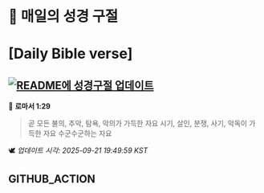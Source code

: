 # 🙏 매일의 성경 구절
# [Daily Bible verse]
## [![README에 성경구절 업데이트](https://github.com/DONGSUKA/first_test/actions/workflows/update-readme-bible.yml/badge.svg)](https://github.com/DONGSUKA/first_test/actions/workflows/update-readme-bible.yml)
<!-- START_BIBLE_VERSE -->
📖 **로마서 1:29**
> 곧 모든 불의, 추악, 탐욕, 악의가 가득한 자요 시기, 살인, 분쟁, 사기, 악독이 가득한 자요 수군수군하는 자요

🕊️ _업데이트 시각: 2025-09-21 19:49:59 KST_
  <!-- END_BIBLE_VERSE -->
## GITHUB_ACTION
